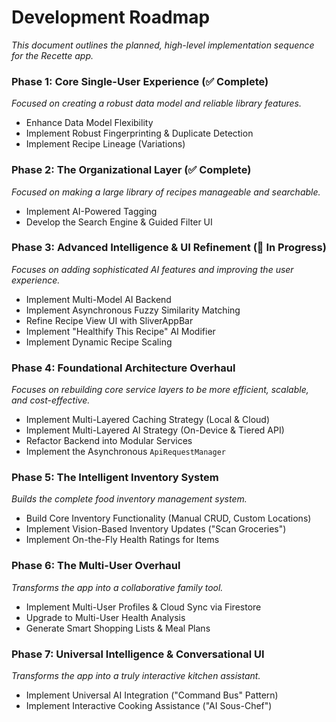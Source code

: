 # **Development Roadmap**

*This document outlines the planned, high-level implementation sequence for the Recette app.*

### **Phase 1: Core Single-User Experience (✅ Complete)**

*Focused on creating a robust data model and reliable library features.*
* Enhance Data Model Flexibility
* Implement Robust Fingerprinting & Duplicate Detection
* Implement Recipe Lineage (Variations)

### **Phase 2: The Organizational Layer (✅ Complete)**

*Focused on making a large library of recipes manageable and searchable.*
* Implement AI-Powered Tagging
* Develop the Search Engine & Guided Filter UI

### **Phase 3: Advanced Intelligence & UI Refinement (🔄 In Progress)**

*Focuses on adding sophisticated AI features and improving the user experience.*
* Implement Multi-Model AI Backend
* Implement Asynchronous Fuzzy Similarity Matching
* Refine Recipe View UI with SliverAppBar
* Implement "Healthify This Recipe" AI Modifier
* Implement Dynamic Recipe Scaling

### **Phase 4: Foundational Architecture Overhaul**

*Focuses on rebuilding core service layers to be more efficient, scalable, and cost-effective.*
* Implement Multi-Layered Caching Strategy (Local & Cloud)
* Implement Multi-Layered AI Strategy (On-Device & Tiered API)
* Refactor Backend into Modular Services
* Implement the Asynchronous `ApiRequestManager`

### **Phase 5: The Intelligent Inventory System**

*Builds the complete food inventory management system.*
* Build Core Inventory Functionality (Manual CRUD, Custom Locations)
* Implement Vision-Based Inventory Updates ("Scan Groceries")
* Implement On-the-Fly Health Ratings for Items

### **Phase 6: The Multi-User Overhaul**

*Transforms the app into a collaborative family tool.*
* Implement Multi-User Profiles & Cloud Sync via Firestore
* Upgrade to Multi-User Health Analysis
* Generate Smart Shopping Lists & Meal Plans

### **Phase 7: Universal Intelligence & Conversational UI**

*Transforms the app into a truly interactive kitchen assistant.*
* Implement Universal AI Integration ("Command Bus" Pattern)
* Implement Interactive Cooking Assistance ("AI Sous-Chef")